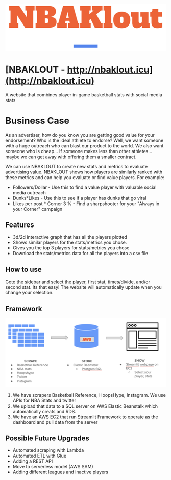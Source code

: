 ![logo](https://github.com/rphillip/NBAKloutApp/blob/main/logo.png)
# [NBAKLOUT - http://nbaklout.icu](http://nbaklout.icu) 
A website that combines player in-game basketball stats with social media stats

# Business Case
As an advertiser, how do you know you are getting good value for your endorsement?
Who is the ideal athlete to endorse?
Well, we want someone with a huge outreach who can blast our product to the world.
We also want someone who is cheap… If someone makes less than other athletes… maybe we can get away with offering them a smaller contract.

We can use NBAKLOUT to create new stats and metrics to evaluate advertising value.
NBAKLOUT shows how players are similarly ranked with these metrics and can help you evaluate or find value players.
For example:
 - Followers/Dollar - Use this to find a value player with valuable social media outreach
 - Dunks*Likes - Use this to see if a player has dunks that go viral
 - Likes per post * Corner 3 % - Find a sharpshooter for your "Always in your Corner" campaign

## Features

- 3d/2d interactive graph that has all the players plotted
- Shows similar players for the stats/metrics you chose.
- Gives you the top 3 players for stats/metrics you chose
- Download the stats/metrics data for all the players into a csv file

## How to use
Goto the sidebar and select the player, first stat, times/divide, and/or second stat.
Its that easy! The website will automatically update when you change your selection.

## Framework
![framework](https://github.com/rphillip/NBAKloutApp/blob/main/framework.png)

1. We have scrapers Basketball Reference, HoopsHype, Instagram. We use APIs for NBA Stats and twitter
2. We upload that data to a SQL server on AWS Elastic Beanstalk which automatically creats and RDS.
3. We have an AWS EC2 that run Streamlit Framework to operate as the dashboard and pull data from the server

## Possible Future Upgrades
- Automated scraping with Lambda
- Automated ETL with Glue
- Adding a REST API
- Move to serverless model (AWS SAM)
- Adding different leagues and inactive players

